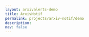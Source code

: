 ```yaml
---
layout: arxivalerts-demo
title: ArxivNotif
permalink: projects/arxiv-notif/demo
description: 
nav: false
---
```

